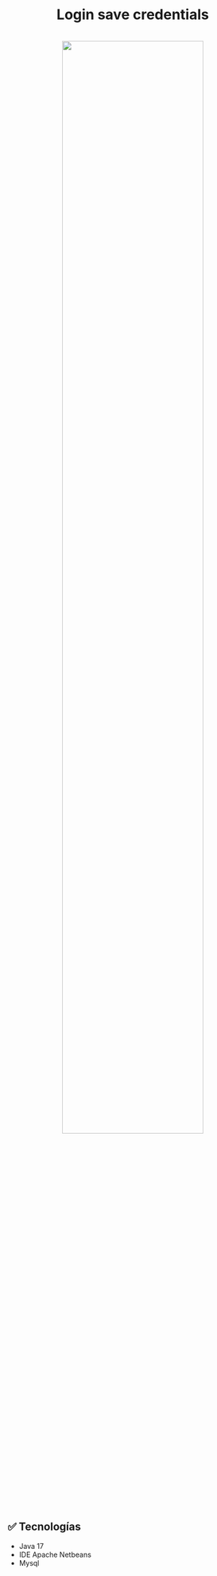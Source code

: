 <h1 align="center">Login save credentials</h1>


<div align="center"><br>
<img align="center" width=75% src="https://github.com/XGilmar/login-credentials/assets/86094668/b9c8da2f-91cd-4375-bee5-b2241852f916"/>
</div><br>

## :white_check_mark: Tecnologías
- Java 17
- IDE Apache Netbeans
- Mysql

